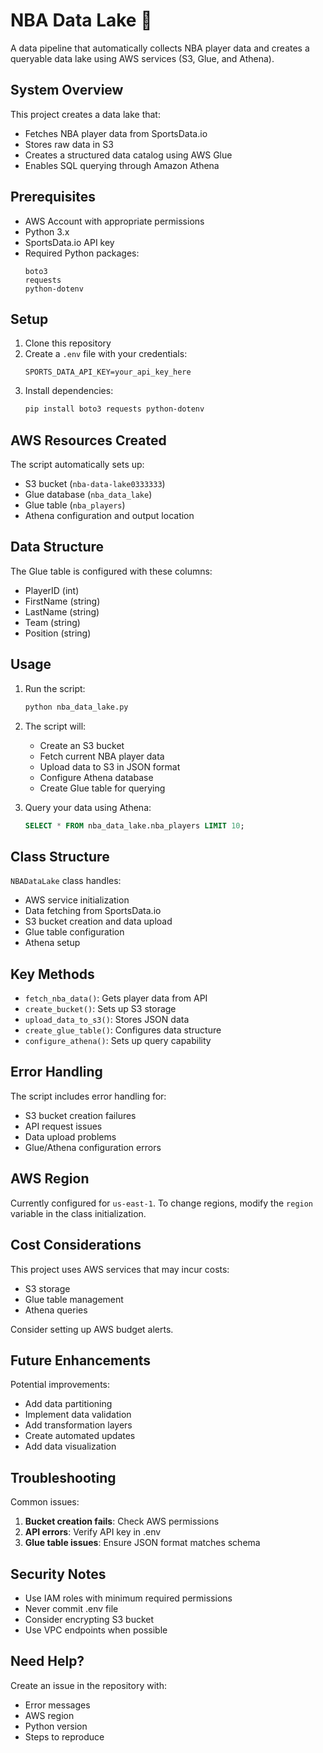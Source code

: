 # NBA Data Lake 🏀

A data pipeline that automatically collects NBA player data and creates a queryable data lake using AWS services (S3, Glue, and Athena).

## System Overview

This project creates a data lake that:
- Fetches NBA player data from SportsData.io
- Stores raw data in S3
- Creates a structured data catalog using AWS Glue
- Enables SQL querying through Amazon Athena

## Prerequisites

- AWS Account with appropriate permissions
- Python 3.x
- SportsData.io API key
- Required Python packages:
  ```
  boto3
  requests
  python-dotenv
  ```

## Setup

1. Clone this repository
2. Create a `.env` file with your credentials:
   ```
   SPORTS_DATA_API_KEY=your_api_key_here
   ```
3. Install dependencies:
   ```bash
   pip install boto3 requests python-dotenv
   ```

## AWS Resources Created

The script automatically sets up:
- S3 bucket (`nba-data-lake0333333`)
- Glue database (`nba_data_lake`)
- Glue table (`nba_players`)
- Athena configuration and output location

## Data Structure

The Glue table is configured with these columns:
- PlayerID (int)
- FirstName (string)
- LastName (string)
- Team (string)
- Position (string)

## Usage

1. Run the script:
   ```bash
   python nba_data_lake.py
   ```

2. The script will:
   - Create an S3 bucket
   - Fetch current NBA player data
   - Upload data to S3 in JSON format
   - Configure Athena database
   - Create Glue table for querying

3. Query your data using Athena:
   ```sql
   SELECT * FROM nba_data_lake.nba_players LIMIT 10;
   ```

## Class Structure

`NBADataLake` class handles:
- AWS service initialization
- Data fetching from SportsData.io
- S3 bucket creation and data upload
- Glue table configuration
- Athena setup

## Key Methods

- `fetch_nba_data()`: Gets player data from API
- `create_bucket()`: Sets up S3 storage
- `upload_data_to_s3()`: Stores JSON data
- `create_glue_table()`: Configures data structure
- `configure_athena()`: Sets up query capability

## Error Handling

The script includes error handling for:
- S3 bucket creation failures
- API request issues
- Data upload problems
- Glue/Athena configuration errors

## AWS Region

Currently configured for `us-east-1`. To change regions, modify the `region` variable in the class initialization.

## Cost Considerations

This project uses AWS services that may incur costs:
- S3 storage
- Glue table management
- Athena queries

Consider setting up AWS budget alerts.

## Future Enhancements

Potential improvements:
- Add data partitioning
- Implement data validation
- Add transformation layers
- Create automated updates
- Add data visualization

## Troubleshooting

Common issues:
1. **Bucket creation fails**: Check AWS permissions
2. **API errors**: Verify API key in .env
3. **Glue table issues**: Ensure JSON format matches schema

## Security Notes

- Use IAM roles with minimum required permissions
- Never commit .env file
- Consider encrypting S3 bucket
- Use VPC endpoints when possible

## Need Help?

Create an issue in the repository with:
- Error messages
- AWS region
- Python version
- Steps to reproduce
